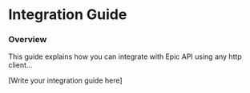 # Integration Guide

### Overview

This guide explains how you can integrate with Epic API using any http client...

[Write your integration guide here]
